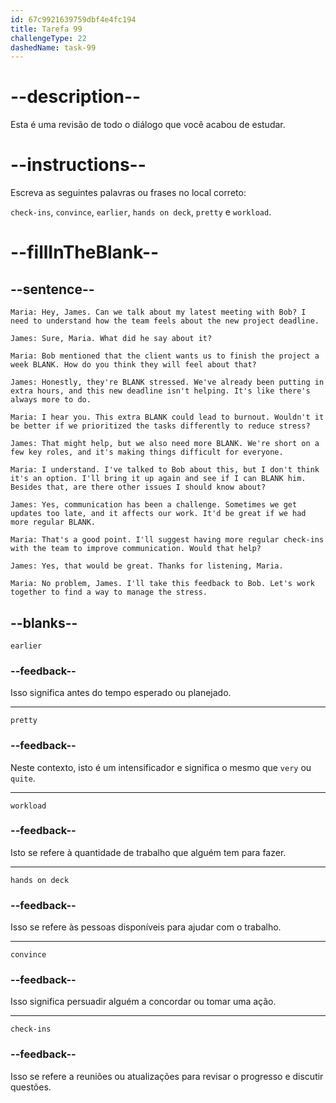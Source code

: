 ```yaml
---
id: 67c9921639759dbf4e4fc194
title: Tarefa 99
challengeType: 22
dashedName: task-99
---
```


<!-- REVIEW -->

# --description--

Esta é uma revisão de todo o diálogo que você acabou de estudar.

# --instructions--

Escreva as seguintes palavras ou frases no local correto:

`check-ins`, `convince`, `earlier`, `hands on deck`, `pretty` e `workload`.

# --fillInTheBlank--

## --sentence--

`Maria: Hey, James. Can we talk about my latest meeting with Bob? I need to understand how the team feels about the new project deadline.`

`James: Sure, Maria. What did he say about it?`

`Maria: Bob mentioned that the client wants us to finish the project a week BLANK. How do you think they will feel about that?`

`James: Honestly, they're BLANK stressed. We've already been putting in extra hours, and this new deadline isn't helping. It's like there's always more to do.`

`Maria: I hear you. This extra BLANK could lead to burnout. Wouldn't it be better if we prioritized the tasks differently to reduce stress?`

`James: That might help, but we also need more BLANK. We're short on a few key roles, and it's making things difficult for everyone.`

`Maria: I understand. I've talked to Bob about this, but I don't think it's an option. I'll bring it up again and see if I can BLANK him. Besides that, are there other issues I should know about?`

`James: Yes, communication has been a challenge. Sometimes we get updates too late, and it affects our work. It'd be great if we had more regular BLANK.`

`Maria: That's a good point. I'll suggest having more regular check-ins with the team to improve communication. Would that help?`

`James: Yes, that would be great. Thanks for listening, Maria.`

`Maria: No problem, James. I'll take this feedback to Bob. Let's work together to find a way to manage the stress.`

## --blanks--

`earlier`  

### --feedback--

Isso significa antes do tempo esperado ou planejado.

---  

`pretty`  

### --feedback--

Neste contexto, isto é um intensificador e significa o mesmo que `very` ou `quite`.

---  

`workload`  

### --feedback--

Isto se refere à quantidade de trabalho que alguém tem para fazer.

---  

`hands on deck`  

### --feedback--

Isso se refere às pessoas disponíveis para ajudar com o trabalho.

---  

`convince`  

### --feedback--

Isso significa persuadir alguém a concordar ou tomar uma ação.  

---  

`check-ins`  

### --feedback--

Isso se refere a reuniões ou atualizações para revisar o progresso e discutir questões.  
